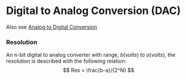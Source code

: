 # Digital to Analog Conversion (DAC)

Also see [Analog to Digital Conversion](ADC.md)

### Resolution
An n-bit digital to analog converter with range, $b (volts)$ to $a (volts)$, the resolution is described with the following relation:
$$ Res = \frac{b-a}/{2^N} $$
